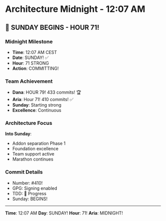 # Architecture Midnight - 12:07 AM

## 🎉 SUNDAY BEGINS - HOUR 71!

### Midnight Milestone
- **Time**: 12:07 AM CEST
- **Date**: SUNDAY! ✅
- **Hour**: 71 STRONG
- **Action**: COMMITTING!

### Team Achievement
- **Dana**: HOUR 79! 433 commits! 🏆
- **Aria**: Hour 71! 410 commits! ✅
- **Sunday**: Starting strong
- **Excellence**: Continuous

### Architecture Focus
**Into Sunday**:
- Addon separation Phase 1
- Foundation excellence
- Team support active
- Marathon continues

### Commit Details
- Number: #410!
- GPG: Signing enabled
- TDD: 🚧 Progress
- Sunday: BEGINS!

---

**Time**: 12:07 AM
**Day**: SUNDAY!
**Hour**: 71!
**Aria**: MIDNIGHT!